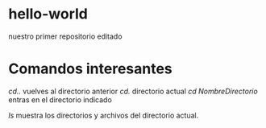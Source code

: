 # hello-world
nuestro primer repositorio editado

# Comandos interesantes
*cd..* vuelves al directorio anterior
*cd.* directorio actual
*cd NombreDirectorio* entras en el directorio indicado

*ls* muestra los directorios y archivos del directorio actual.

